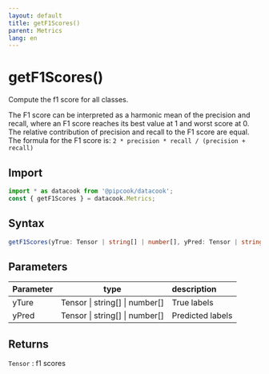 ```yaml
---
layout: default
title: getF1Scores()
parent: Metrics
lang: en
---
```


# getF1Scores()

Compute the f1 score for all classes.

 The F1 score can be interpreted as a harmonic mean of the precision and recall, where an F1 score reaches its best value at 1 and worst score at 0. The relative contribution of precision and recall to the F1 score are equal. The formula for the F1 score is: `2 * precision * recall / (precision + recall)`


## Import

```typescript
import * as datacook from '@pipcook/datacook';
const { getF1Scores } = datacook.Metrics;
```

## Syntax

```typescript
getF1Scores(yTrue: Tensor | string[] | number[], yPred: Tensor | string[] | number[]): number
```


## Parameters

| Parameter |        type        | description                                                         |
| :-------- | :-----------------: | :------------------------------------------------------------------ |
| yTure    | Tensor \| string[] \| number[]| True labels |
| yPred    | Tensor \| string[] \| number[]| Predicted labels |

## Returns

`Tensor` :  f1 scores